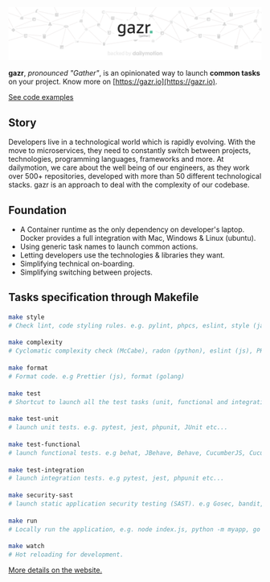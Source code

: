 <a href="https://gazr.io">![Gazr](images/github-landing.png)</a>

**gazr**, _pronounced "Gather"_, is an opinionated way to launch **common tasks** on your project. Know more on [https://gazr.io](https://gazr.io).

[See code examples](./examples)

## Story

Developers live in a technological world which is rapidly evolving.
With the move to microservices, they need to constantly switch between projects, technologies, programming languages, frameworks and more.
At dailymotion, we care about the well being of our engineers, as they work over 500+ repositories, developed with more than 50 different technological stacks.
gazr is an approach to deal with the complexity of our codebase.

## Foundation

* A Container runtime as the only dependency on developer's laptop.  
Docker provides a full integration with Mac, Windows & Linux (ubuntu).
* Using generic task names to launch common actions.
* Letting developers use the technologies & libraries they want.
* Simplifying technical on-boarding.
* Simplifying switching between projects.

## Tasks specification through Makefile

```bash
make style
# Check lint, code styling rules. e.g. pylint, phpcs, eslint, style (java) etc ...

make complexity
# Cyclomatic complexity check (McCabe), radon (python), eslint (js), PHPMD, rules (scala) etc ...

make format
# Format code. e.g Prettier (js), format (golang)

make test
# Shortcut to launch all the test tasks (unit, functional and integration)

make test-unit
# launch unit tests. e.g. pytest, jest, phpunit, JUnit etc...

make test-functional
# launch functional tests. e.g behat, JBehave, Behave, CucumberJS, Cucumber etc...

make test-integration
# launch integration tests. e.g pytest, jest, phpunit etc...

make security-sast
# launch static application security testing (SAST). e.g Gosec, bandit, Flawfinder, NodeJSScan, phpcs-security-audit, brakeman.

make run
# Locally run the application, e.g. node index.js, python -m myapp, go run myapp etc ...

make watch
# Hot reloading for development.
```

[More details on the website.](https://gazr.io)
